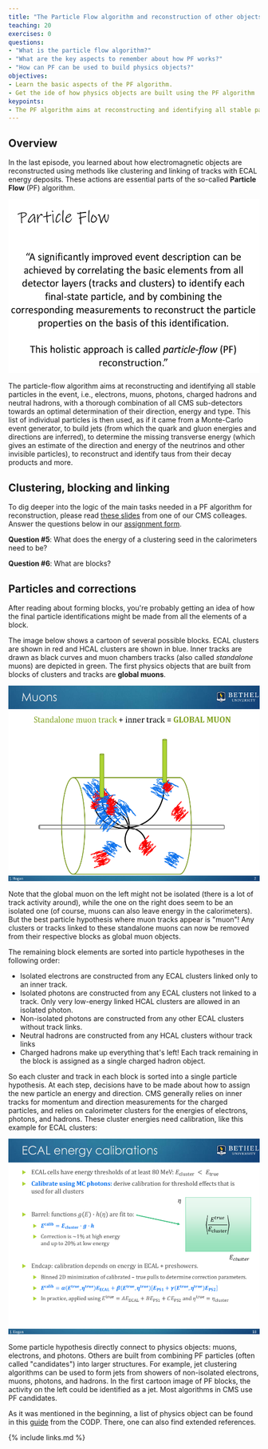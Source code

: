 ```yaml
---
title: "The Particle Flow algorithm and reconstruction of other objects"
teaching: 20
exercises: 0
questions:
- "What is the particle flow algorithm?"
- "What are the key aspects to remember about how PF works?"
- "How can PF can be used to build physics objects?"
objectives:
- Learn the basic aspects of the PF algorithm.
- Get the ide of how physics objects are built using the PF algorithm
keypoints:
- The PF algorithm aims at reconstructing and identifying all stable particles in the event, which can be later used to build other physics objects.
---
```


## Overview

In the last episode, you learned about how electromagnetic objects are reconstructed using methods like clustering and linking of tracks with ECAL energy deposits.  These actions are essential parts of the so-called **Particle Flow** (PF) algorithm.


<img src="../fig/pflow.png" width="600">

The particle-flow algorithm aims at reconstructing and identifying all stable particles in the event, i.e., electrons, muons, photons, charged hadrons and neutral hadrons, with a thorough combination of all CMS sub-detectors towards an optimal determination of their direction, energy and type. This list of individual particles is then used, as if it came from a Monte-Carlo event generator, to build jets (from which the quark and gluon energies and directions are inferred), to determine the missing transverse energy (which gives an estimate of the direction and energy of the neutrinos and other invisible particles), to reconstruct and identify taus from their decay products and more. 

## Clustering, blocking and linking

To dig deeper into the logic of the main tasks needed in a PF algorithm for reconstruction, please read [these slides](../files/Askew_Clustering_Block.pdf) from one of our CMS colleages.  Answer the questions below in our [assignment form](https://forms.gle/sMyuLFiYJWRsUAew6).

**Question #5**:
What does the energy of a clustering seed in the calorimeters need to be? 

**Question #6**:
What are blocks?

## Particles and corrections

After reading about forming blocks, you're probably getting an idea of how the final particle identifications might be made from all the elements of a block.

The image below shows a cartoon of several possible blocks. ECAL clusters are shown in red and HCAL clusters are shown in blue. Inner tracks are drawn as black curves and muon chambers tracks (also called *standalone* muons) are depicted in green. The first physics objects that are built from blocks of clusters and tracks are **global muons**.

<img src="../fig/muons.png" width="600">


Note that the global muon on the left might not be isolated (there is a lot of track activity around), while the one on the right does seem to be an isolated one (of course, muons can also leave energy in the calorimeters). But the best particle hypothesis where muon tracks appear is "muon"! Any clusters or tracks linked to these standalone muons can now be removed from their respective blocks as global muon objects. 

The remaining block elements are sorted into particle hypotheses in the following order:
 * Isolated electrons are constructed from any ECAL clusters linked only to an inner track. 
 * Isolated photons are constructed from any ECAL clusters not linked to a track. Only very low-energy linked HCAL clusters are allowed in an isolated photon. 
 * Non-isolated photons are constructed from any other ECAL clusters without track links.
 * Neutral hadrons are constructed from any HCAL clusters withour track links
 * Charged hadrons make up everything that's left! Each track remaining in the block is assigned as a single charged hadron object. 

So each cluster and track in each block is sorted into a single particle hypothesis. At each step, decisions have to be made about how to assign the new particle an energy and direction. CMS generally relies on inner tracks for momentum and direction measurements for the charged particles, and relies on calorimeter clusters for the energies of electrons, photons, and hadrons. These cluster energies need calibration, like this example for ECAL clusters: 

<img src="../fig/clustercalib.png" width="600">

Some particle hypothesis directly connect to physics objects: muons, electrons, and photons. Others are built from combining PF particles (often called "candidates") into larger structures. For example, jet clustering algorithms can be used to form jets from showers of non-isolated electrons, muons, photons, and hadrons. In the first cartoon image of PF blocks, the activity on the left could be identified as a jet. Most algorithms in CMS use PF candidates.

As it was mentioned in the beginning, a list of physics object can be found in this [guide](https://opendata.cern.ch/docs/cms-physics-objects-2011#list-of-cms-physics-objects) from the CODP.  There, one can also find extended references.



{% include links.md %}
